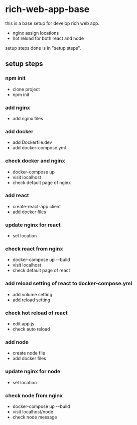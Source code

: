# rich-web-app-base
this is a base setup for develop rich web app.
- nginx assign locations
- hot reload for both react and node

setup steps done is in "setup steps".

## setup steps
### npm init
- clone project
- npm init
### add nginx
- add nginx files
### add docker
- add Dockerfile.dev
- add docker-compose.yml
### check docker and nginx
- docker-compose up
- visit localhost
- check default page of nginx
### add react
- create-react-app client
- add docker files
### update nginx for react
- set location
### check react from nginx
- docker-compose up --build
- visit localhost
- check default page of react
### add reload setting of react to docker-compose.yml
- add volume setting
- add reload setting
### check hot reload of react
- edit app.js
- check auto reload
### add node
- create node file
- add docker files
### update nginx for node
- set location
### check node from nginx
- docker-compose up --build
- visit localhost/node
- check node message
